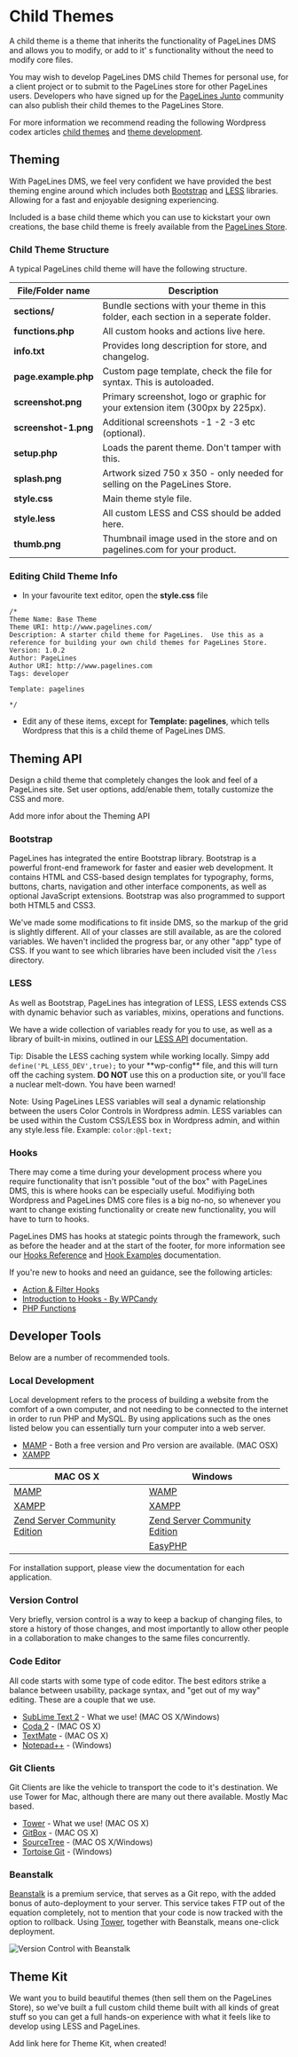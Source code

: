 # Child Themes #

A child theme is a theme that inherits the functionality of PageLines DMS and allows you to modify, or add to it' s functionality without the need to modify core files.

You may wish to develop PageLines DMS child Themes for personal use, for a client project or to submit to the PageLines store for other PageLines users. Developers who have signed up for the [PageLines Junto](http://developer.pagelines.com/apply/) community can also publish their child themes to the PageLines Store.

For more information we recommend reading the following Wordpress codex articles [child themes](http://codex.wordpress.org/Child_Themes) and [theme development](http://codex.wordpress.org/Theme_Development).

## Theming ##

With PageLines DMS, we feel very confident we have provided the best theming engine around which includes both [Bootstrap](http://twitter.github.io/bootstrap/) and [LESS](http://lesscss.org/) libraries. Allowing for a fast and enjoyable designing experiencing.

Included is a base child theme which you can use to kickstart your own creations, the base child theme is freely available from the [PageLines Store](http://www.pagelines.com/store).

### Child Theme Structure ###

A typical PageLines child theme will have the following structure.

<table class="table table-striped table-bordered">
  <thead>
    <tr>
      <th>File/Folder name</th>
      <th>Description</th>
    </tr>
  </thead>
  <tbody>
    <tr>
      <td><strong>sections/</strong></td>
      <td>Bundle sections with your theme in this folder, each section in a seperate folder.</td>
    </tr>
    <tr>
      <td><strong>functions.php</strong></td>
      <td>All custom hooks and actions live here.</td>
    </tr>
    <tr>
      <td><strong>info.txt</strong></td>
      <td>Provides long description for store, and changelog.</td>
    </tr>
    <tr>
      <td><strong>page.example.php</strong></td>
      <td>Custom page template, check the file for syntax. This is autoloaded.</td>
    </tr>
    <tr>
      <td><strong>screenshot.png</strong></td>
      <td>Primary screenshot, logo or graphic for your extension item (300px by 225px).</td>
    </tr>
    <tr>
      <td><strong>screenshot-1.png</strong></td>
      <td>Additional screenshots -1 -2 -3 etc (optional).</td>
    </tr>
    <tr>
      <td><strong>setup.php</strong></td>
      <td>Loads the parent theme. Don't tamper with this.</td>
    </tr>
    <tr>
      <td><strong>splash.png</strong></td>
      <td>Artwork sized 750 x 350 - only needed for selling on the PageLines Store.</td>
    </tr>
    <tr>
      <td><strong>style.css</strong></td>
      <td>Main theme style file.</td>
    </tr>
    <tr>
      <td><strong>style.less</strong></td>
      <td>All custom LESS and CSS should be added here.</td>
    </tr>
    <tr>
      <td><strong>thumb.png</strong></td>
      <td>Thumbnail image used in the store and on pagelines.com for your product.</td>
    </tr>
  </tbody>
</table>

### Editing Child Theme Info ###

* In your favourite text editor, open the **style.css** file

~~~ .php
/*  
Theme Name: Base Theme
Theme URI: http://www.pagelines.com/
Description: A starter child theme for PageLines.  Use this as a reference for building your own child themes for PageLines Store.
Version: 1.0.2
Author: PageLines
Author URI: http://www.pagelines.com
Tags: developer

Template: pagelines

*/
~~~

* Edit any of these items, except for **Template: pagelines**, which tells Wordpress that this is a child theme of PageLines DMS.


## Theming API ##

Design a child theme that completely changes the look and feel of a PageLines site. Set user options, add/enable them, totally customize the CSS and more.

Add more infor about the Theming API

### Bootstrap ###

PageLines has integrated the entire Bootstrap library. Bootstrap is a powerful front-end framework for faster and easier web development. It contains HTML and CSS-based design templates for typography, forms, buttons, charts, navigation and other interface components, as well as optional JavaScript extensions. Bootstrap was also programmed to support both HTML5 and CSS3.

We've made some modifications to fit inside DMS, so the markup of the grid is slightly different. All of your classes are still available, as are the colored variables. We haven't inclided the progress bar, or any other "app" type of CSS. If you want to see which libraries have been included visit the `/less` directory.

### LESS ###

As well as Bootstrap, PageLines has integration of LESS, LESS extends CSS with dynamic behavior such as variables, mixins, operations and functions.

We have a wide collection of variables ready for you to use, as well as a library of built-in mixins, outlined in our [LESS API](/less-api) documentation.

<p><span class="label label-info" style="margin-right:5px">Tip:</span>Disable the LESS caching system while working locally. Simpy add <code>define('PL_LESS_DEV',true);</code> to your **wp-config** file, and this will turn off the caching system. <strong><span class="str">DO NOT</span></strong> use this on a production site, or you'll face a nuclear melt-down. You have been warned!</p>

<p><span class="label label-success" style="margin-right:5px">Note:</span>Using PageLines LESS variables will seal a dynamic relationship between the users Color Controls in Wordpress admin. LESS variables can be used within the Custom CSS/LESS box in Wordpress admin, and within any style.less file. Example: <code>color:@pl-text;</code></p>

### Hooks ###

There may come a time during your development process where you require functionality that isn't possible "out of the box" with PageLines DMS, this is where hooks can be especially useful. Modifiying both Wordpress and PageLines DMS core files is a big no-no, so whenever you want to change existing functionality or create new functionality, you will have to turn to hooks.

PageLines DMS has hooks at stategic points through the framework, such as before the header and at the start of the footer, for more information see our [Hooks Reference](/hooks-reference) and [Hook Examples](/hook-examples) documentation.

If you're new to hooks and need an guidance, see the following articles:

* [Action & Filter Hooks](http://codex.wordpress.org/Plugin_API#Hooks.2C_Actions_and_Filters)
* [Introduction to Hooks - By WPCandy](http://wpcandy.com/teaches/how-to-use-wordpress-hooks/)
* [PHP Functions](http://www.w3schools.com/php/php_functions.asp)


## Developer Tools ##

Below are a number of recommended tools.

### Local Development ###

Local development refers to the process of building a website from the comfort of a own computer, and not needing to be connected to the internet in order to run PHP and MySQL. By using applications such as the ones listed below you can essentially turn your computer into a web server.

* [MAMP](http://www.mamp.info/en/index.html) - Both a free version and Pro version are available. (MAC OSX)
* [XAMPP](http://www.apachefriends.org/en/xampp.html)


<table class="table table-striped table-bordered">
  <thead>
    <tr>
      <th>MAC OS X</th>
      <th>Windows</th>
    </tr>
  </thead>
  <tbody>
    <tr>
      <td><a href="http://www.mamp.info/en/index.html">MAMP</a></td>
      <td><a href="http://www.wampserver.com/en/">WAMP</a></td>
  </tr>
  <tr>
      <td><a href="http://www.apachefriends.org/en/xampp-macosx.html">XAMPP</a></td>
      <td><a href="http://www.apachefriends.org/en/xampp-windows.html">XAMPP</a></td>
      <td></td>
    </tr>
    <tr>
      <td><a href="http://www.zend.com/en/products/server-ce/">Zend Server Community Edition</a></td>
      <td><a href="http://www.zend.com/en/products/server-ce/">Zend Server Community Edition</a></td>
	</tr>
      <td></td>
      <td><a href="http://www.easyphp.org/">EasyPHP</a></td>
    </tr>
  </tbody>
</table>

For installation support, please view the documentation for each application.

### Version Control ###

Very briefly, version control is a way to keep a backup of changing files, to store a history of those changes, and most importantly to allow other people in a collaboration to make changes to the same files concurrently.

### Code Editor ###

All code starts with some type of code editor. The best editors strike a balance between usability, package syntax, and "get out of my way" editing. These are a couple that we use.

* [SubLime Text 2](http://www.sublimetext.com/2) - What we use! (MAC OS X/Windows)
* [Coda 2](http://panic.com/coda/) - (MAC OS X)
* [TextMate](http://macromates.com/) - (MAC OS X)
* [Notepad++](http://notepad-plus.sourceforge.net/) - (Windows)

### Git Clients ###

Git Clients are like the vehicle to transport the code to it's destination. We use Tower for Mac, although there are many out there available. Mostly Mac based.

* [Tower](http://www.git-tower.com/) - What we use! (MAC OS X)
* [GitBox](http://gitboxapp.com/) - (MAC OS X)
* [SourceTree](http://www.sourcetreeapp.com/) - (MAC OS X/Windows)
* [Tortoise Git](http://code.google.com/p/tortoisegit/) - (Windows)

### Beanstalk ###

[Beanstalk](http://beanstalkapp.com/) is a premium service, that serves as a Git repo, with the added bonus of auto-deployment to your server. This service takes FTP out of the equation completely, not to mention that your code is now tracked with the option to rollback. Using [Tower](http://www.git-tower.com/), together with Beanstalk, means one-click deployment.

![Version Control with Beanstalk](https://raw.github.com/pagelines/Docs/master/gh-pages-template/public/img/version-control-beanstalk.png "Version Control with Beanstalk")

## Theme Kit ##

We want you to build beautiful themes (then sell them on the PageLines Store), so we've built a full custom child theme built with all kinds of great stuff so you can get a full hands-on experience with what it feels like to develop using LESS and PageLines.

Add link here for Theme Kit, when created!
